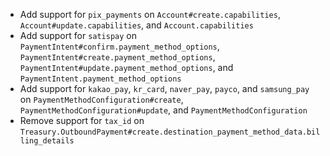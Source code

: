 * Add support for `pix_payments` on `Account#create.capabilities`, `Account#update.capabilities`, and `Account.capabilities`
* Add support for `satispay` on `PaymentIntent#confirm.payment_method_options`, `PaymentIntent#create.payment_method_options`, `PaymentIntent#update.payment_method_options`, and `PaymentIntent.payment_method_options`
* Add support for `kakao_pay`, `kr_card`, `naver_pay`, `payco`, and `samsung_pay` on `PaymentMethodConfiguration#create`, `PaymentMethodConfiguration#update`, and `PaymentMethodConfiguration`
* Remove support for `tax_id` on `Treasury.OutboundPayment#create.destination_payment_method_data.billing_details`
